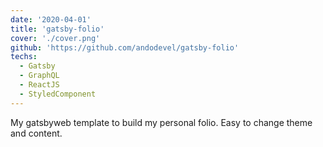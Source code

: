 ```yaml
---
date: '2020-04-01'
title: 'gatsby-folio'
cover: './cover.png'
github: 'https://github.com/andodevel/gatsby-folio'
techs:
  - Gatsby
  - GraphQL
  - ReactJS
  - StyledComponent
---
```


My gatsbyweb template to build my personal folio. Easy to change theme and content.
